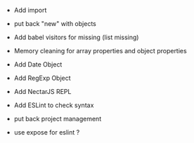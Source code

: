 * Add import

* put back "new" with objects

* Add babel visitors for missing (list missing)

* Memory cleaning for array properties and object properties

* Add Date Object

* Add RegExp Object

* Add NectarJS REPL

* Add ESLint to check syntax

* put back project management

* use expose for eslint ?
